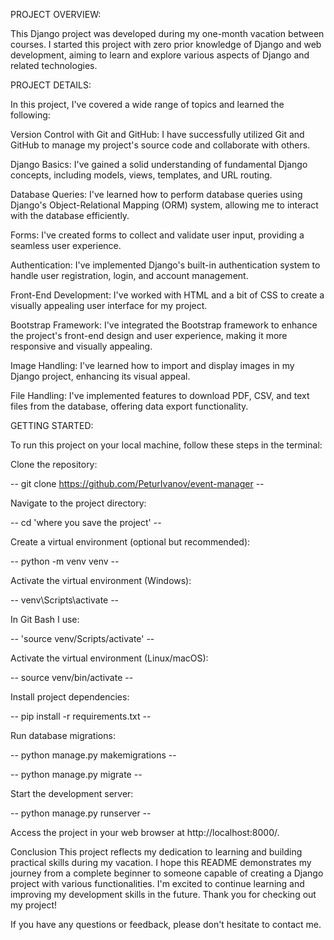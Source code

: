 
PROJECT OVERVIEW:

This Django project was developed during my one-month vacation between courses. I started this project with zero prior knowledge of Django and web development, aiming to learn and explore various aspects of Django and related technologies.

PROJECT DETAILS:

In this project, I've covered a wide range of topics and learned the following:

Version Control with Git and GitHub: I have successfully utilized Git and GitHub to manage my project's source code and collaborate with others.

Django Basics: I've gained a solid understanding of fundamental Django concepts, including models, views, templates, and URL routing.

Database Queries: I've learned how to perform database queries using Django's Object-Relational Mapping (ORM) system, allowing me to interact with the database efficiently.

Forms: I've created forms to collect and validate user input, providing a seamless user experience.

Authentication: I've implemented Django's built-in authentication system to handle user registration, login, and account management.

Front-End Development: I've worked with HTML and a bit of CSS to create a visually appealing user interface for my project.

Bootstrap Framework: I've integrated the Bootstrap framework to enhance the project's front-end design and user experience, making it more responsive and visually appealing.

Image Handling: I've learned how to import and display images in my Django project, enhancing its visual appeal.

File Handling: I've implemented features to download PDF, CSV, and text files from the database, offering data export functionality.

GETTING STARTED:

To run this project on your local machine, follow these steps in the terminal:

Clone the repository:

-- git clone https://github.com/PeturIvanov/event-manager --

Navigate to the project directory:

-- cd 'where you save the project' --

Create a virtual environment (optional but recommended):

-- python -m venv venv -- 

Activate the virtual environment (Windows):

-- venv\Scripts\activate -- 

In Git Bash I use:

-- 'source venv/Scripts/activate' --

Activate the virtual environment (Linux/macOS):

-- source venv/bin/activate --

Install project dependencies:

-- pip install -r requirements.txt -- 

Run database migrations:

-- python manage.py makemigrations -- 

-- python manage.py migrate -- 

Start the development server:

-- python manage.py runserver --

Access the project in your web browser at http://localhost:8000/.

Conclusion
This project reflects my dedication to learning and building practical skills during my vacation.
I hope this README demonstrates my journey from a complete beginner to someone capable of creating a Django project with various functionalities.
I'm excited to continue learning and improving my development skills in the future. Thank you for checking out my project!

If you have any questions or feedback, please don't hesitate to contact me.


